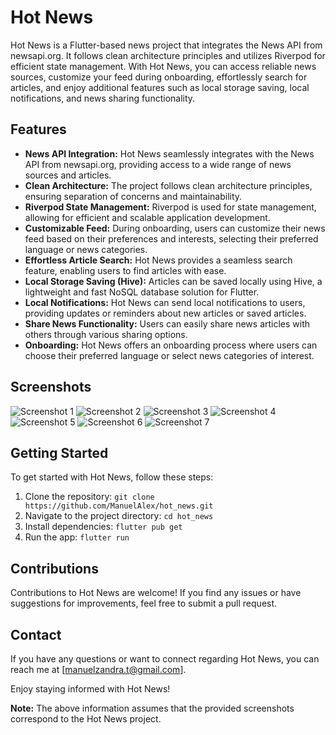 # Hot News

Hot News is a Flutter-based news project that integrates the News API from newsapi.org. It follows clean architecture principles and utilizes Riverpod for efficient state management. With Hot News, you can access reliable news sources, customize your feed during onboarding, effortlessly search for articles, and enjoy additional features such as local storage saving, local notifications, and news sharing functionality.

## Features

- **News API Integration:** Hot News seamlessly integrates with the News API from newsapi.org, providing access to a wide range of news sources and articles.
- **Clean Architecture:** The project follows clean architecture principles, ensuring separation of concerns and maintainability.
- **Riverpod State Management:** Riverpod is used for state management, allowing for efficient and scalable application development.
- **Customizable Feed:** During onboarding, users can customize their news feed based on their preferences and interests, selecting their preferred language or news categories.
- **Effortless Article Search:** Hot News provides a seamless search feature, enabling users to find articles with ease.
- **Local Storage Saving (Hive):** Articles can be saved locally using Hive, a lightweight and fast NoSQL database solution for Flutter.
- **Local Notifications:** Hot News can send local notifications to users, providing updates or reminders about new articles or saved articles.
- **Share News Functionality:** Users can easily share news articles with others through various sharing options.
- **Onboarding:** Hot News offers an onboarding process where users can choose their preferred language or select news categories of interest.

## Screenshots

![Screenshot 1](https://github.com/ManuelAlex/hot_news/raw/main/10F64EB3-CF8B-4B25-9164-41995DE0F10C.jpeg)
![Screenshot 2](https://github.com/ManuelAlex/hot_news/raw/main/ABC12345-6789-0123-4567-890ABCDEF012.jpeg)
![Screenshot 3](https://github.com/ManuelAlex/hot_news/raw/main/98765432-10EF-CDAB-8765-FEDCBA098765.jpeg)
![Screenshot 4](https://github.com/ManuelAlex/hot_news/raw/main/DFB2134E-D785-4E7F-9026-D9DBFE52FD5E.jpeg)
![Screenshot 5](https://github.com/ManuelAlex/hot_news/raw/main/CDCDEB82-C573-4FA6-927B-DC63B40A1A64.jpeg)
![Screenshot 6](https://github.com/ManuelAlex/hot_news/raw/main/665DD9DF-B296-4438-8B23-0BCFCD7F17DD.jpeg)
![Screenshot 7](https://github.com/ManuelAlex/hot_news/raw/main/255BD929-B0A0-40DE-9130-D42C3C01B7FE.jpeg)

## Getting Started

To get started with Hot News, follow these steps:

1. Clone the repository: `git clone https://github.com/ManuelAlex/hot_news.git`
2. Navigate to the project directory: `cd hot_news`
3. Install dependencies: `flutter pub get`
4. Run the app: `flutter run`

## Contributions

Contributions to Hot News are welcome! If you find any issues or have suggestions for improvements, feel free to submit a pull request.

## Contact

If you have any questions or want to connect regarding Hot News, you can reach me at [manuelzandra.t@gmail.com].

Enjoy staying informed with Hot News!

**Note:** The above information assumes that the provided screenshots correspond to the Hot News project.

